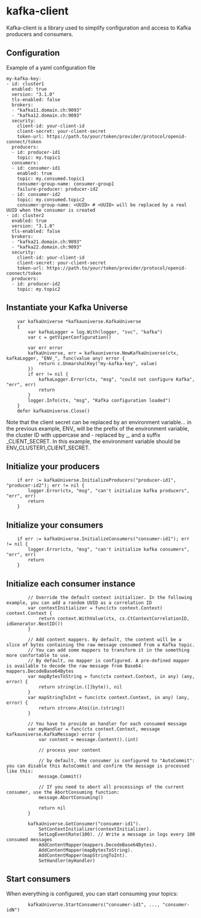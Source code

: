 # kafka-client

Kafka-client is a library used to simplify configuration and access to Kafka producers and consumers.

## Configuration

Example of a yaml configuration file

```
my-kafka-key:
- id: cluster1
  enabled: true
  version: "3.1.0"
  tls-enabled: false
  brokers:
  - "kafka11.domain.ch:9093"
  - "kafka12.domain.ch:9093"
  security:
    client-id: your-client-id
    client-secret: your-client-secret
    token-url: https://path.to/your/token/provider/protocol/openid-connect/token
  producers:
  - id: producer-id1
    topic: my.topic1
  consumers:
  - id: consumer-id1
    enabled: true
    topic: my.consumed.topic1
    consumer-group-name: consumer-group1
    failure-producer: producer-id2
  - id: consumer-id2
	topic: my.consumed.topic2
    consumer-group-name: <UUID> # <UUID> will be replaced by a real UUID when the consumer is created
- id: cluster2
  enabled: true
  version: "3.1.0"
  tls-enabled: false
  brokers:
  - "kafka21.domain.ch:9093"
  - "kafka22.domain.ch:9093"
  security:
    client-id: your-client-id
    client-secret: your-client-secret
    token-url: https://path.to/your/token/provider/protocol/openid-connect/token
  producers:
  - id: producer-id2
    topic: my.topic2
```

## Instantiate your Kafka Universe

```
	var kafkaUniverse *kafkauniverse.KafkaUniverse
	{
		var kafkaLogger = log.With(logger, "svc", "kafka")
		var c = getViperConfiguration()

		var err error
		kafkaUniverse, err = kafkauniverse.NewKafkaUniverse(ctx, kafkaLogger, "ENV_", func(value any) error {
			return c.UnmarshalKey("my-kafka-key", value)
		})
		if err != nil {
			kafkaLogger.Error(ctx, "msg", "could not configure Kafka", "err", err)
			return
		}
		logger.Info(ctx, "msg", "Kafka configuration loaded")
	}
	defer kafkaUniverse.Close()
```

Note that the client secret can be replaced by an environment variable... in the previous example, ENV_ will be the prefix of the environment variable, the cluster ID with uppercase and - replaced by _, and a suffix _CLIENT_SECRET. In this example, the environment variable should be ENV_CLUSTER1_CLIENT_SECRET.

## Initialize your producers

```
	if err := kafkaUniverse.InitializeProducers("producer-id1", "producer-id2"); err != nil {
		logger.Error(ctx, "msg", "can't initialize kafka producers", "err", err)
		return
	}
```

## Initialize your consumers

```
	if err := kafkaUniverse.InitializeConsumers("consumer-id1"); err != nil {
		logger.Error(ctx, "msg", "can't initialize kafka consumers", "err", err)
		return
	}
```

## Initialize each consumer instance

```
		// Override the default context initializer. In the following example, you can add a random UUID as a correlation ID
		var contextInitializer = func(ctx context.Context) context.Context {
			return context.WithValue(ctx, cs.CtContextCorrelationID, idGenerator.NextID())
		}

		// Add content mappers. By default, the content will be a slice of bytes containing the raw message consumed from a Kafka topic.
		// You can add some mappers to transform it in the something more confortable to use.
		// By default, no mapper is configured. A pre-defined mapper is available to decode the raw message from Base64: mappers.DecodeBase64Bytes
		var mapBytesToString = func(ctx context.Context, in any) (any, error) {
			return string(in.([]byte)), nil
		}
		var mapStringToInt = func(ctx context.Context, in any) (any, error) {
			return strconv.Atoi(in.(string))
		}

		// You have to provide an handler for each consumed message
		var myHandler = func(ctx context.Context, message kafkauniverse.KafkaMessage) error {
			var content = message.Content().(int)

			// process your content

			// by default, the consumer is configured to "AutoCommit": you can disable this AutoCommit and confirm the message is processed like this:
			message.Commit()

			// If you need to abort all processings of the current consumer, use the AbortConsuming function:
			message.AbortConsuming()

			return nil
		}

		kafkaUniverse.GetConsumer("consumer-id1").
			SetContextInitializer(contextInitializer).
			SetLogEventRate(100). // Write a message in logs every 100 consumed messages
			AddContentMapper(mappers.DecodeBase64Bytes).
			AddContentMapper(mapBytesToString).
			AddContentMapper(mapStringToInt).
			SetHandler(myHandler)
```

## Start consumers
When everything is configured, you can start consuming your topics:

```
		kafkaUniverse.StartConsumers("consumer-id1", ..., "consumer-idN")
```